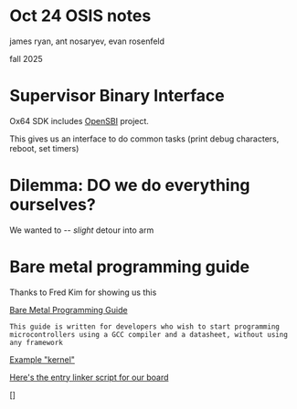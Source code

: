 [comment]: # (THEME = black)
[comment]: # (CODE_THEME = base16/zenburn)
# Oct 24 OSIS notes

james ryan, ant nosaryev, evan rosenfeld

fall 2025

[comment]: # (|||)

# Supervisor Binary Interface

Ox64 SDK includes [OpenSBI](https://github.com/riscv-software-src/opensbi) project.

This gives us an interface to do common tasks (print debug characters, reboot,
set timers)

[comment]: # (|||)

# Dilemma: DO we do everything ourselves?

We wanted to -- *slight* detour into arm

[comment]: # (|||)

# Bare metal programming guide

Thanks to Fred Kim for showing us this

[Bare Metal Programming Guide](https://github.com/cpq/bare-metal-programming-guide/tree/main)

[comment]: # (|||)

`This guide is written for developers who wish to start programming microcontrollers using a GCC compiler and a datasheet, without using any framework`

[comment]: # (|||)

[Example "kernel"](https://github.com/cpq/bare-metal-programming-guide/tree/main/steps/step-0-minimal)

[comment]: # (|||)

[Here's the entry linker script for our board](https://github.com/openbouffalo/OBLFR/blob/92bde04ef7487e4b4d333ae5a54b018a085fc0aa/bsp/common/bl808/bl808_flash_d0.ld)

[]

